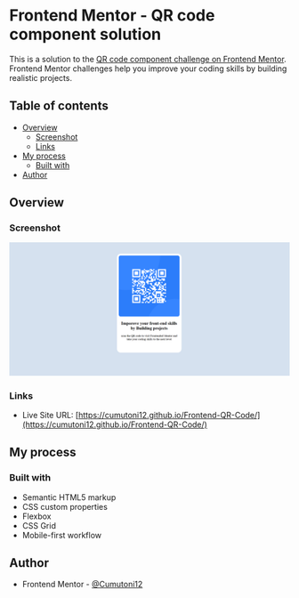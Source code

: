 # Frontend Mentor - QR code component solution

This is a solution to the [QR code component challenge on Frontend Mentor](https://www.frontendmentor.io/challenges/qr-code-component-iux_sIO_H). Frontend Mentor challenges help you improve your coding skills by building realistic projects. 

## Table of contents

- [Overview](#overview)
  - [Screenshot](#screenshot)
  - [Links](#links)
- [My process](#my-process)
  - [Built with](#built-with)
- [Author](#author)



## Overview

### Screenshot

![](./Screenshot.png)

### Links

- Live Site URL: [https://cumutoni12.github.io/Frontend-QR-Code/](https://cumutoni12.github.io/Frontend-QR-Code/)

## My process

### Built with

- Semantic HTML5 markup
- CSS custom properties
- Flexbox
- CSS Grid
- Mobile-first workflow

## Author
- Frontend Mentor - [@Cumutoni12](https://www.frontendmentor.io/profile/Cumutoni12)
